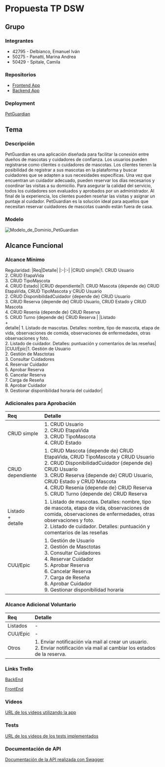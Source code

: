 # Propuesta TP DSW 

## Grupo
### Integrantes
* 42795 - Delbianco, Emanuel Iván
* 50275 - Panatti, Marina Andrea
* 50429 - Spitale, Camila

### Repositorios
* [Frontend App](https://github.com/Marina-Rookie/frontend-petguardian/tree/main)
* [Backend App](https://github.com/camilaspt/api-petguardian)

### Deployment
[PetGuardian](https://app-petguardian.vercel.app/login)

## Tema

### Descripción

PetGuardian es una aplicación diseñada para facilitar la conexión entre dueños de mascotas y cuidadores de confianza. Los usuarios pueden registrarse como clientes o cuidadores de mascotas. 
Los clientes tienen la posibilidad de registrar a sus mascotas en la plataforma y buscar cuidadores que se adapten a sus necesidades específicas. Una vez que encuentran un cuidador adecuado, pueden reservar los días necesarios y coordinar las visitas a su domicilio.
Para asegurar la calidad del servicio, todos los cuidadores son evaluados y aprobados por un administrador. Al final de la experiencia, los clientes pueden reseñar las visitas y asignar un puntaje al cuidador. PetGuardian es la solución ideal para aquellos que necesitan reservar cuidadores de mascotas cuando están fuera de casa.

### Modelo

![Modelo_de_Dominio_PetGuardian](https://github.com/user-attachments/assets/ae7b91ff-384a-460e-b106-99515413952e)




## Alcance Funcional

### Alcance Mínimo

Regularidad:
|Req|Detalle|
|:-|:-|
|CRUD simple|1. CRUD Usuario<br>2. CRUD EtapaVida<br>3. CRUD TipoMascota<br>4. CRUD Estado|
|CRUD dependiente|1. CRUD Mascota {depende de} CRUD EtapaVida,  CRUD TipoMascota y CRUD Usuario<br>2. CRUD DisponibilidadCuidador  {depende de} CRUD Usuario<br>3. CRUD Reserva {depende de} CRUD Usuario, CRUD Estado y  CRUD Mascota<br>4. CRUD Resenia {depende de} CRUD Reserva <br>5. CRUD Turno {depende de} CRUD Reserva  |
|Listado<br>+<br>detalle| 1. Listado de mascotas. Detalles: nombre, tipo de mascota, etapa de vida, observaciones de comida, observaciones de enfermedades, otras observaciones y foto. <br> 2. Listado de cuidador. Detalles: puntuación y comentarios de las reseñas|
|CUU/Epic|1. Gestión de Usuario<br>2. Gestión de Masctotas<br>3. Consultar Cuidadores <br>4. Reservar Cuidador <br>5. Aprobar Reserva <br>6. Cancelar Reserva <br>7. Carga de Reseña <br>8. Aprobar Cuidador <br>9. Gestionar disponibilidad horaria del cuidador|

### Adicionales para Aprobación
|Req|Detalle|
|:-|:-|
|CRUD simple|1. CRUD Usuario<br>2. CRUD EtapaVida<br>3. CRUD TipoMascota<br>4. CRUD Estado|
|CRUD dependiente|1. CRUD Mascota {depende de} CRUD EtapaVida,  CRUD TipoMascota y CRUD Usuario<br>2. CRUD DisponibilidadCuidador  {depende de} CRUD Usuario<br>3. CRUD Reserva {depende de} CRUD Usuario, CRUD Estado y  CRUD Mascota<br>4. CRUD Resenia {depende de} CRUD Reserva <br>5. CRUD Turno {depende de} CRUD Reserva  |
|Listado<br>+<br>detalle| 1. Listado de mascotas. Detalles: nombre, tipo de mascota, etapa de vida, observaciones de comida, observaciones de enfermedades, otras observaciones y foto.<br> 2. Listado de cuidador.  Detalles: puntuación y comentarios de las reseñas|
|CUU/Epic|1. Gestión de Usuario<br>2. Gestión de Masctotas<br>3. Consultar Cuidadores <br>4. Reservar Cuidador <br>5. Aprobar Reserva <br>6. Cancelar Reserva <br>7. Carga de Reseña <br>8. Aprobar Cuidador <br>9. Gestionar disponibilidad horaria|

### Alcance Adicional Voluntario

|Req|Detalle|
|:-|:-|
|Listados |-|
|CUU/Epic|-|
|Otros|1. Enviar notificación vía mail al crear un usuario.<br>2. Enviar notificación vía mail al cambiar los estados de la reserva.|

### Links Trello
[BackEnd](https://trello.com/invite/b/66020281ce119294245a4d9d/ATTId3162f8357137cdeb5c80ad67782ce17DD695109/back-pet-guardian)

[FrontEnd](https://trello.com/invite/b/66fc93a33e1bfe0d5b04d09e/ATTI12aac7cb3a06942ae62109240ce7602f91157EDD/front-pet-guardian)

### Videos
[URL de los videos utilizando la app](https://drive.google.com/drive/folders/11hEbgZKew9tGXVTK-dVZ2fbDTRhLqZLY?usp=drive_link)

### Tests
[URL de los videos de los tests implementados](https://drive.google.com/drive/folders/1Jf_8sOYq2uLyr11KEuAcK5jRxTPoSFdh?usp=drive_link)

### Documentación de API
[Documentación de la API realizada con Swagger](https://api-petguardian.vercel.app/api-docs/#/)
